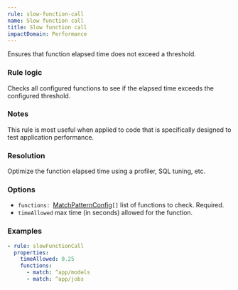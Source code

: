 ```yaml
---
rule: slow-function-call
name: Slow function call
title: Slow function call
impactDomain: Performance
---
```


Ensures that function elapsed time does not exceed a threshold.

### Rule logic

Checks all configured functions to see if the elapsed time exceeds the configured threshold.

### Notes

This rule is most useful when applied to code that is specifically designed to test application
performance.

### Resolution

Optimize the function elapsed time using a profiler, SQL tuning, etc.

### Options

- `functions: `[MatchPatternConfig](/docs/analysis/match-pattern-config.html)`[]` list of functions
  to check. Required.
- `timeAllowed` max time (in seconds) allowed for the function.

### Examples

```yaml
- rule: slowFunctionCall
  properties:
    timeAllowed: 0.25
    functions:
      - match: ^app/models
      - match: ^app/jobs
```
